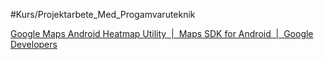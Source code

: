 #Kurs/Projektarbete_Med_Progamvaruteknik 

[Google Maps Android Heatmap Utility  |  Maps SDK for Android  |  Google Developers](https://developers.google.com/maps/documentation/android-sdk/utility/heatmap)
